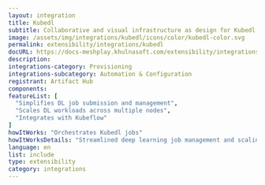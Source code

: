 ```yaml
---
layout: integration
title: Kubedl
subtitle: Collaborative and visual infrastructure as design for Kubedl
image: /assets/img/integrations/kubedl/icons/color/kubedl-color.svg
permalink: extensibility/integrations/kubedl
docURL: https://docs-meshplay.khulnasoft.com/extensibility/integrations/kubedl
description: 
integrations-category: Provisioning
integrations-subcategory: Automation & Configuration
registrant: Artifact Hub
components: 
featureList: [
  "Simplifies DL job submission and management",
  "Scales DL workloads across multiple nodes",
  "Integrates with Kubeflow"
]
howItWorks: "Orchestrates Kubedl jobs"
howItWorksDetails: "Streamlined deep learning job management and scaling on Kubernetes"
language: en
list: include
type: extensibility
category: integrations
---
```

